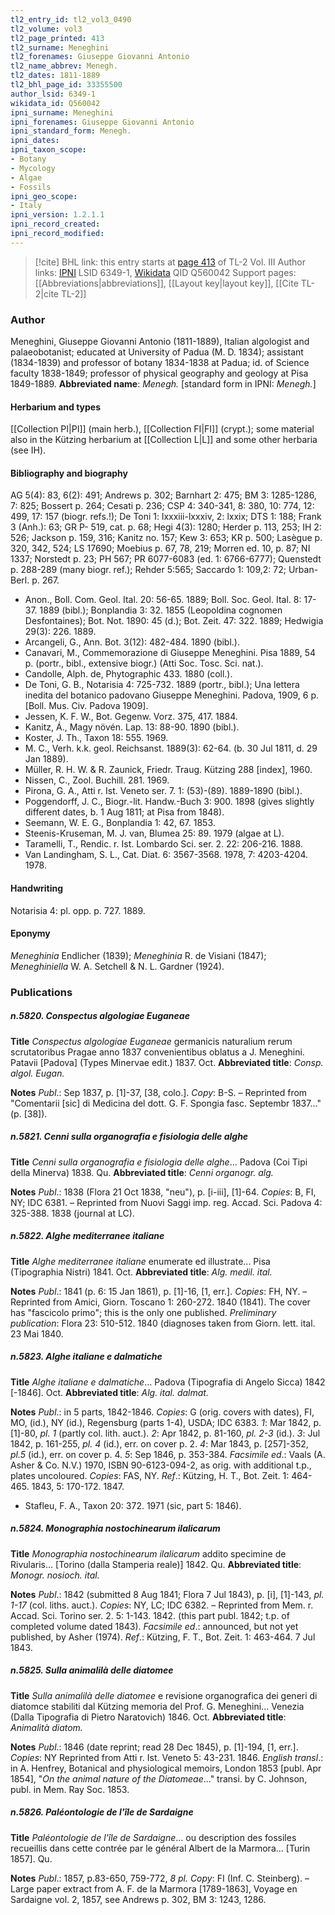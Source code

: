 ```yaml
---
tl2_entry_id: tl2_vol3_0490
tl2_volume: vol3
tl2_page_printed: 413
tl2_surname: Meneghini
tl2_forenames: Giuseppe Giovanni Antonio
tl2_name_abbrev: Menegh.
tl2_dates: 1811-1889
tl2_bhl_page_id: 33355500
author_lsid: 6349-1
wikidata_id: Q560042
ipni_surname: Meneghini
ipni_forenames: Giuseppe Giovanni Antonio
ipni_standard_form: Menegh.
ipni_dates: 
ipni_taxon_scope: 
- Botany
- Mycology
- Algae
- Fossils
ipni_geo_scope: 
- Italy
ipni_version: 1.2.1.1
ipni_record_created: 
ipni_record_modified:
---
```


> [!cite] BHL link: this entry starts at [page 413](https://www.biodiversitylibrary.org/page/33355500) of TL-2 Vol. III
> Author links: [IPNI](https://www.ipni.org/a/6349-1) LSID 6349-1, [Wikidata](https://www.wikidata.org/wiki/Q560042) QID Q560042
> Support pages: [[Abbreviations|abbreviations]], [[Layout key|layout key]], [[Cite TL-2|cite TL-2]]

### Author

Meneghini, Giuseppe Giovanni Antonio (1811-1889), Italian algologist and palaeobotanist; educated at University of Padua (M. D. 1834); assistant (1834-1839) and professor of botany 1834-1838 at Padua; id. of Science faculty 1838-1849; professor of physical geography and geology at Pisa 1849-1889. 
**Abbreviated name**: *Menegh.* \[standard form in IPNI: *Menegh.*\]

#### Herbarium and types

[[Collection PI|PI]] (main herb.), [[Collection FI|FI]] (crypt.); some material also in the Kützing herbarium at [[Collection L|L]] and some other herbaria (see IH).

#### Bibliography and biography

AG 5(4): 83, 6(2): 491; Andrews p. 302; Barnhart 2: 475; BM 3: 1285-1286, 7: 825; Bossert p. 264; Cesati p. 236; CSP 4: 340-341, 8: 380, 10: 774, 12: 499, 17: 157 (biogr. refs.!); De Toni 1: lxxxiii-lxxxiv, 2: lxxix; DTS 1: 188; Frank 3 (Anh.): 63; GR P- 519, cat. p. 68; Hegi 4(3): 1280; Herder p. 113, 253; IH 2: 526; Jackson p. 159, 316; Kanitz no. 157; Kew 3: 653; KR p. 500; Lasègue p. 320, 342, 524; LS 17690; Moebius p. 67, 78, 219; Morren ed. 10, p. 87; NI 1337; Norstedt p. 23; PH 567; PR 6077-6083 (ed. 1: 6766-6777); Quenstedt p. 288-289 (many biogr. ref.); Rehder 5:565; Saccardo 1: 109,2: 72; Urban-Berl. p. 267.
- Anon., Boll. Com. Geol. Ital. 20: 56-65. 1889; Boll. Soc. Geol. Ital. 8: 17-37. 1889 (bibl.); Bonplandia 3: 32. 1855 (Leopoldina cognomen Desfontaines); Bot. Not. 1890: 45 (d.); Bot. Zeit. 47: 322. 1889; Hedwigia 29(3): 226. 1889.
- Arcangeli, G., Ann. Bot. 3(12): 482-484. 1890 (bibl.).
- Canavari, M., Commemorazione di Giuseppe Meneghini. Pisa 1889, 54 p. (portr., bibl., extensive biogr.) (Atti Soc. Tosc. Sci. nat.).
- Candolle, Alph. de, Phytographic 433. 1880 (coll.).
- De Toni, G. B., Notarisia 4: 725-732. 1889 (portr., bibl.); Una lettera inedita del botanico padovano Giuseppe Meneghini. Padova, 1909, 6 p. \[Boll. Mus. Civ. Padova 1909\].
- Jessen, K. F. W., Bot. Gegenw. Vorz. 375, 417. 1884.
- Kanitz, Á., Magy növén. Lap. 13: 88-90. 1890 (bibl.).
- Koster, J. Th., Taxon 18: 555. 1969.
- M. C., Verh. k.k. geol. Reichsanst. 1889(3): 62-64. (b. 30 Jul 1811, d. 29 Jan 1889).
- Müller, R. H. W. & R. Zaunick, Friedr. Traug. Kützing 288 \[index\], 1960.
- Nissen, C., Zool. Buchill. 281. 1969.
- Pirona, G. A., Atti r. Ist. Veneto ser. 7. 1: (53)-(89). 1889-1890 (bibl.).
- Poggendorff, J. C., Biogr.-lit. Handw.-Buch 3: 900. 1898 (gives slightly different dates, b. 1 Aug 1811; at Pisa from 1848).
- Seemann, W. E. G., Bonplandia 1: 42, 67. 1853.
- Steenis-Kruseman, M. J. van, Blumea 25: 89. 1979 (algae at L).
- Taramelli, T., Rendic. r. Ist. Lombardo Sci. ser. 2. 22: 206-216. 1888.
- Van Landingham, S. L., Cat. Diat. 6: 3567-3568. 1978, 7: 4203-4204. 1978.

#### Handwriting

Notarisia 4: pl. opp. p. 727. 1889.

#### Eponymy

*Meneghinia* Endlicher (1839); *Meneghinia* R. de Visiani (1847); *Meneghiniella* W. A. Setchell & N. L. Gardner (1924).

### Publications

##### n.5820. Conspectus algologiae Euganeae

**Title**
*Conspectus algologiae Euganeae* germanicis naturalium rerum scrutatoribus Pragae anno 1837 convenientibus oblatus a J. Meneghini. Patavii \[Padova\] (Types Minervae edit.) 1837. Oct.
**Abbreviated title**: *Consp. algol. Eugan.*

**Notes**
*Publ*.: Sep 1837, p. \[1\]-37, \[38, colo.\]. *Copy*: B-S. – Reprinted from "Comentarii \[sic\] di Medicina del dott. G. F. Spongia fasc. Septembr 1837..." (p. \[38\]).

##### n.5821. Cenni sulla organografia e fisiologia delle alghe

**Title**
*Cenni sulla organografia e fisiologia delle alghe*... Padova (Coi Tipi della Minerva) 1838. Qu.
**Abbreviated title**: *Cenni organogr. alg.*

**Notes**
*Publ*.: 1838 (Flora 21 Oct 1838, "neu"), p. \[i-iii\], \[1\]-64. *Copies*: B, FI, NY; IDC 6381. – Reprinted from Nuovi Saggi imp. reg. Accad. Sci. Padova 4: 325-388. 1838 (journal at LC).

##### n.5822. Alghe mediterranee italiane

**Title**
*Alghe mediterranee italiane* enumerate ed illustrate... Pisa (Tipographia Nistri) 1841. Oct.
**Abbreviated title**: *Alg. medil. ital.*

**Notes**
*Publ*.: 1841 (p. 6: 15 Jan 1861), p. \[1\]-16, \[1, err.\]. *Copies*: FH, NY. – Reprinted from Amici, Giorn. Toscano 1: 260-272. 1840 (1841). The cover has "fascicolo primo"; this is the only one published.
*Preliminary publication*: Flora 23: 510-512. 1840 (diagnoses taken from Giorn. lett. ital. 23 Mai 1840.

##### n.5823. Alghe italiane e dalmatiche

**Title**
*Alghe italiane e dalmatiche*... Padova (Tipografia di Angelo Sicca) 1842 \[-1846\]. Oct.
**Abbreviated title**: *Alg. ital. dalmat.*

**Notes**
*Publ*.: in 5 parts, 1842-1846. *Copies*: G (orig. covers with dates), FI, MO, (id.), NY (id.), Regensburg (parts 1-4), USDA; IDC 6383.
*1*: Mar 1842, p. \[1\]-80, *pl. 1* (partly col. lith. auct.).
*2*: Apr 1842, p. 81-160, *pl. 2-3* (id.).
*3*: Jul 1842, p. 161-255, *pl. 4* (id.), err. on cover p. 2.
*4*: Mar 1843, p. \[257\]-352, *pl.5* (id.), err. on cover p. 4.
*5*: Sep 1846, p. 353-384.
*Facsimile ed*.: Vaals (A. Asher & Co. N.V.) 1970, ISBN 90-6123-094-2, as orig. with additional t.p., plates uncoloured. *Copies*: FAS, NY.
*Ref*.: Kützing, H. T., Bot. Zeit. 1: 464-465. 1843, 5: 170-172. 1847.
- Stafleu, F. A., Taxon 20: 372. 1971 (sic, part 5: 1846).

##### n.5824. Monographia nostochinearum ilalicarum

**Title**
*Monographia nostochinearum ilalicarum* addito specimine de Rivularis... \[Torino (dalla Stamperia reale)\] 1842. Qu.
**Abbreviated title**: *Monogr. nosioch. ital.*

**Notes**
*Publ*.: 1842 (submitted 8 Aug 1841; Flora 7 Jul 1843), p. \[i\], \[1\]-143, *pl. 1-17* (col. liths. auct.). *Copies*: NY, LC; IDC 6382. – Reprinted from Mem. r. Accad. Sci. Torino ser. 2. 5: 1-143. 1842. (this part publ. 1842; t.p. of completed volume dated 1843).
*Facsimile ed*.: announced, but not yet published, by Asher (1974).
*Ref*.: Kützing, F. T., Bot. Zeit. 1: 463-464. 7 Jul 1843.

##### n.5825. Sulla animalilà delle diatomee

**Title**
*Sulla animalilà delle diatomee* e revisione organografica dei generi di diatomce stabiliti dal Kützing memoria del Prof. G. Meneghini... Venezia (Dalla Tipografia di Pietro Naratovich) 1846. Oct.
**Abbreviated title**: *Animalità diatom.*

**Notes**
*Publ*.: 1846 (date reprint; read 28 Dec 1845), p. \[1\]-194, \[1, err.\]. *Copies*: NY Reprinted from Atti r. Ist. Veneto 5: 43-231. 1846.
*English transl*.: in A. Henfrey, Botanical and physiological memoirs, London 1853 \[publ. Apr 1854\], "*On the animal nature of the Diatomeae*..." transi. by C. Johnson, publ. in Mem. Ray Soc. 1853.

##### n.5826. Paléontologie de l'île de Sardaigne

**Title**
*Paléontologie de l'île de Sardaigne*... ou description des fossiles recueillis dans cette contrée par le général Albert de la Marmora... \[Turin 1857\]. Qu.

**Notes**
*Publ*.: 1857, p.83-650, 759-772, *8 pl. Copy*: FI (Inf. C. Steinberg). – Large paper extract from A. F. de la Marmora \[1789-1863\], Voyage en Sardaigne vol. 2, 1857, see Andrews p. 302, BM 3: 1243, 1286.

